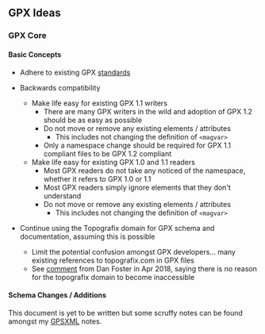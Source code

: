 ## GPX Ideas

### GPX Core

#### Basic Concepts

- Adhere to existing GPX [standards](../standards.md)

- Backwards compatibility
  - Make life easy for existing GPX 1.1 writers
    - There are many GPX writers in the wild and adoption of GPX 1.2 should be as easy as possible
    - Do not move or remove any existing elements / attributes
      - This includes not changing the definition of `<magvar>`
    - Only a namespace change should be required for GPX 1.1 compliant files to be GPX 1.2 compliant 
  - Make life easy for existing GPX 1.0 and 1.1 readers
    - Most GPX readers do not take any noticed of the namespace, whether it refers to GPX 1.0 or 1.1
    - Most GPX readers simply ignore elements that they don't understand
    - Do not move or remove any existing elements / attributes
      - This includes not changing the definition of `<magvar>`
- Continue using the Topografix domain for GPX schema and documentation, assuming this is possible
  - Limit the potential confusion amongst GPX developers... many existing references to topografix.com in GPX files
  - See [comment](https://www.topografix.com/gpx_mailing_list.asp#pbqhps+1tskr5v@YahooGroups.com) from Dan Foster in Apr 2018, saying there is no reason for the topografix domain to become inaccessible



#### Schema Changes / Additions

This document is yet to be written but some scruffy notes can be found amongst my [GPSXML](../gpsxml/additional.md) notes.

